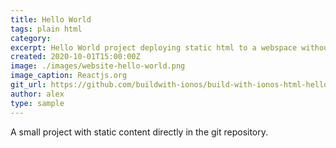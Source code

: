 ```yaml
---
title: Hello World
tags: plain html
category: 
excerpt: Hello World project deploying static html to a webspace without build step
created: 2020-10-01T15:00:00Z
image: ./images/website-hello-world.png
image_caption: Reactjs.org
git_url: https://github.com/buildwith-ionos/build-with-ionos-html-hello-world
author: alex
type: sample
---
```

A small project with static content directly in the git repository. 
